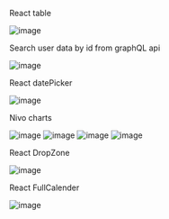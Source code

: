 React table

![image](https://github.com/RuchitaSenjaliya001/User-Diaries/assets/127396165/66200376-512d-4993-96c8-431252ae844a)

Search user data by id from graphQL api

![image](https://github.com/RuchitaSenjaliya001/User-Diaries/assets/127396165/39aa9438-cd59-40ed-9e6a-112f3d4aed59)

React datePicker

![image](https://github.com/RuchitaSenjaliya001/User-Diaries/assets/127396165/8f085fad-4b19-4e0a-9a20-4e11fb8e8bf1)

Nivo charts

![image](https://github.com/RuchitaSenjaliya001/User-Diaries/assets/127396165/1661ef91-554e-4de9-9611-bf149b9348d6)
![image](https://github.com/RuchitaSenjaliya001/User-Diaries/assets/127396165/a66f27d3-7c01-4d39-89b3-f3beeb4d99a5)
![image](https://github.com/RuchitaSenjaliya001/User-Diaries/assets/127396165/a503b747-b630-402f-b749-7b0be4605432)
![image](https://github.com/RuchitaSenjaliya001/User-Diaries/assets/127396165/080efc73-b0e9-4f88-84ba-f66d6407b7fb)

React DropZone

![image](https://github.com/RuchitaSenjaliya001/User-Diaries/assets/127396165/07dbfef0-73b5-4772-8035-a81dcef13d55)

React FullCalender

![image](https://github.com/RuchitaSenjaliya001/User-Diaries/assets/127396165/dc254462-0727-4491-b9a5-18685a136c6d)
